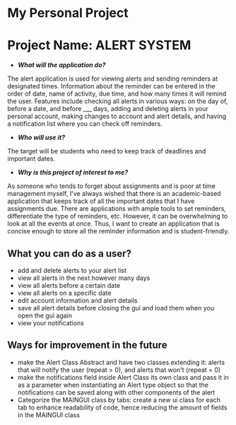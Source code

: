 # My Personal Project

# Project Name: ALERT SYSTEM


- ***What will the application do?***

The alert application is used for viewing alerts and sending reminders at designated times. Information about the 
reminder can be entered in the order of date, name of activity, due time, and how many times it will remind the user. 
Features include checking all alerts in various ways: on the day of, before a date, and before ___ days, adding and 
deleting alerts in your personal account, making changes to account and alert details, and having a notification list 
where you can check off reminders.



- ***Who will use it?***

The target will be students who need to keep track of deadlines and important dates.

- ***Why is this project of interest to me?***

As someone who tends to forget about assignments and is poor at time management myself, I've always wished that there is an
academic-based application that keeps track of all the important dates that I have assignments due. There are 
applications with ample tools to set reminders, differentiate the type of reminders, etc. However, it can be 
overwhelming to look at all the events at once. Thus, I want to create an application that is concise enough to store
all the reminder information and is student-friendly.


## What you can do as a user?

- add  and delete alerts to your alert list
- view all alerts in the next however many days
- view all alerts before a certain date
- view all alerts on a specific date
- edit account information and alert details
- save all alert details before closing the gui and load them when you open the gui again
- view your notifications

## Ways for improvement in the future
- make the Alert Class Abstract and have two classes extending it: alerts that will notify the user (repeat > 0), and
alerts that won't (repeat = 0)
- make the notifications field inside Alert Class its own class and pass it in as a parameter when instantiating an
Alert type object so that the notifications can be saved along with other components of the alert
- Categorize the MAINGUI class by tabs: create a new ui class for each tab to enhance readability of code, hence
reducing the amount of fields in the MAINGUI class
